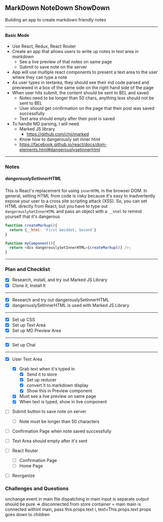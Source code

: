 ## MarkDown NoteDown ShowDown

Building an app to create markdown friendly notes

---

#### Basic Mode

- Use React, Redux, React Router
- Create an app that allows users to write up notes in text area in _markdown_
  - See a live preview of that notes on same page
  - Submit to save note on the server
- App will use multiple react components to present a text area to the user where they can type a note
- As user types in textarea, they should see their md code parsed and previewed in a box of the same side on the right hand side of the page
- When user hits submit, the content should be sent to BEL and saved
  - Notes need to be longer than 50 chars, anything less should not be sent to BEL
  - User should get confirmation on the page that their post was saved successfully
  - Text area should empty after their post is saved
- To handle MD parsing, I will need
  - Marked JS library
    - https://github.com/chjj/marked
  - Know how to dangerously set inner html
   - https://facebook.github.io/react/docs/dom-elements.html#dangerouslysetinnerhtml
---
### Notes
##### dangerouslySetInnerHTML
This is React's replacement for using `innerHTML` in the browser DOM. In general, setting HTML from code is risky because it's easy to inadvertently expose your user to a cross site scripting attack (XSS). So, you can set HTML directly from React, but you have to type out `dangerouslySetInnerHTML` and pass an object with a `__html` to remind yourself that it's dangerous

```js
function createMarkup(){
  return {__html: 'First &middot; Second'}
}

function myComponent(){
  return <div dangerouslySetInnerHTML={createMarkup()} />;
}

```
---
### Plan and Checklist

- [X] Research, install, and try out Marked JS Library
- [X] Clone it, Install It
---
- [X] Research and try out dangerouslySetInnerHTML
- [X] dangerouslySetInnerHTML is used with Marked JS Library
---
- [X] Set up CSS
- [X] Set up Text Area
- [X] Set up MD Preview Area
---
- [X] Set up Chai
---
- [X] User Text Area
  - [X] Grab text when it's typed in
    - [X] Send it to  store
    - [X] Set up reducer
    - [X] convert it to markdown display
    - [X] Show this in Preview component
  - [X] Must see a live preview on same page
  - [X] When text is typed, show in live component
- [ ] Submit button to save note on server
  - [ ] Note must be longer than 50 characters
- [ ] Confirmation Page when note saved successfully
- [ ] Text Area should empty after it's sent
- [ ] React Router
  - [ ] Confirmation Page
  - [ ] Home Page
- [ ] Reorganize



### Challenges and Questions



onchange event in main file
dispatching in main
input is separate
output should be pure => disconnected from store
container = main
main is connected
withint main, pass this.props.text i, text=This.props.text
props goes down to children
